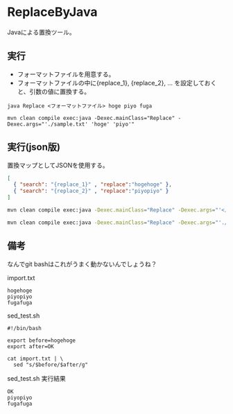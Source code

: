 # ReplaceByJava

Javaによる置換ツール。

## 実行

- フォーマットファイルを用意する。
- フォーマットファイルの中に{replace_1}, {replace_2}, ... を設定しておくと、引数の値に置換する。

```
java Replace <フォーマットファイル> hoge piyo fuga
```

```
mvn clean compile exec:java -Dexec.mainClass="Replace" -Dexec.args="'./sample.txt' 'hoge' 'piyo'"
```

## 実行(json版)

置換マップとしてJSONを使用する。

``` json : replace.json
[
  { "search": "{replace_1}" , "replace":"hogehoge" },
  { "search": "{replace_2}" , "replace":"piyopiyo" }
]
```

``` sh
mvn clean compile exec:java -Dexec.mainClass="Replace" -Dexec.args="'<入力ファイルパス>' '<jsonファイルパス>'"
```

``` sh
mvn clean compile exec:java -Dexec.mainClass="Replace" -Dexec.args="'./sample.txt' './replace.json'"
```

## 備考

なんでgit bashはこれがうまく動かないんでしょうね？

import.txt
```
hogehoge
piyopiyo
fugafuga
```

sed_test.sh
```
#!/bin/bash

export before=hogehoge
export after=OK

cat import.txt | \
  sed "s/$before/$after/g"
```

sed_test.sh 実行結果
```
OK
piyopiyo
fugafuga
```
